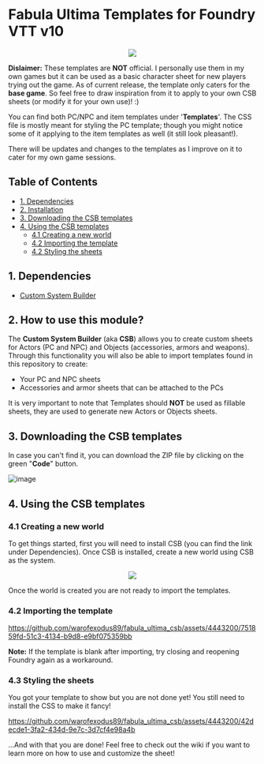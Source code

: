 # Fabula Ultima Templates for Foundry VTT v10

<p align="center"><img src="../media/fabula-ultima-cover.webp"></p>

**Dislaimer:** These templates are **NOT** official. I personally use them in my own games but it can be used as a basic character sheet for new players trying out the game. As of current release, the template only caters for the **base game**. So feel free to draw inspiration from it to apply to your own CSB sheets (or modify it for your own use)! :)

You can find both PC/NPC and item templates under '**Templates**'. The CSS file is mostly meant for styling the PC template; though you might notice some of it applying to the item templates as well (it still look pleasant!).

There will be updates and changes to the templates as I improve on it to cater for my own game sessions.

## Table of Contents

- [1. Dependencies](https://github.com/warofexodus89/fabula_ultima_csb/edit/main/README.md#1-dependencies)
- [2. Installation](https://github.com/warofexodus89/fabula_ultima_csb/edit/main/README.md#2-how-to-use-this-module)
- [3. Downloading the CSB templates](https://github.com/warofexodus89/fabula_ultima_csb/edit/main/README.md#3-downloading-the-csb-templates)
- [4. Using the CSB templates](https://github.com/warofexodus89/fabula_ultima_csb/edit/main/README.md#3-using-the-csb-templates)
  - [4.1  Creating a new world](https://github.com/warofexodus89/fabula_ultima_csb/edit/main/README.md#31-creating-a-new-world)
  - [4.2 Importing the template](https://github.com/warofexodus89/fabula_ultima_csb/edit/main/README.md#32-importing-the-template)
  - [4.2 Styling the sheets](https://github.com/warofexodus89/fabula_ultima_csb/edit/main/README.md#33-styling-the-sheets)
  

## 1. Dependencies

- [Custom System Builder](https://gitlab.com/custom-system-builder/custom-system-builder/-/tree/main)

## 2. How to use this module?

The **Custom System Builder** (aka **CSB**) allows you to create custom sheets for Actors (PC and NPC) and Objects (accessories, armors and weapons). Through this functionality you will also be able to import templates found in this repository to create:

- Your PC and NPC sheets
- Accessories and armor sheets that can be attached to the PCs

It is very important to note that Templates should **NOT** be used as fillable sheets, they are used to generate new Actors or Objects sheets.

## 3. Downloading the CSB templates

In case you can't find it, you can download the ZIP file by clicking on the green "**Code**" button.

![image](https://github.com/warofexodus89/fabula_ultima_csb/assets/4443200/397bc943-e0f7-455c-bfb4-cd217c3db2e5)


## 4. Using the CSB templates

### 4.1 Creating a new world

To get things started, first you will need to install CSB (you can find the link under Dependencies). Once CSB is installed, create a new world using CSB as the system.

<p align="center"><img src="../media/create_world.png"></p>

Once the world is created you are not ready to import the templates.

### 4.2 Importing the template

https://github.com/warofexodus89/fabula_ultima_csb/assets/4443200/751859fd-51c3-4134-b9d8-e9bf075359bb

**Note:** If the template is blank after importing, try closing and reopening Foundry again as a workaround.

### 4.3 Styling the sheets

You got your template to show but you are not done yet! You still need to install the CSS to make it fancy!

https://github.com/warofexodus89/fabula_ultima_csb/assets/4443200/42decde1-3fa2-434d-9e7c-3d7cf4e98a4b


...And with that you are done! Feel free to check out the wiki if you want to learn more on how to use and customize the sheet!

